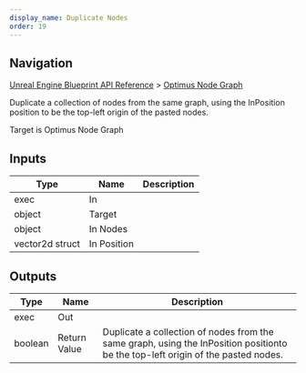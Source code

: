 ```yaml
---
display_name: Duplicate Nodes
order: 19
---
```

## Navigation

[Unreal Engine Blueprint API Reference](https://dev.epicgames.com/documentation/en-us/unreal-engine/BlueprintAPI) > [Optimus Node Graph](https://dev.epicgames.com/documentation/en-us/unreal-engine/BlueprintAPI/OptimusNodeGraph)

Duplicate a collection of nodes from the same graph, using the InPosition position
to be the top-left origin of the pasted nodes.

Target is Optimus Node Graph

## Inputs

| Type | Name | Description |
| --- | --- | --- |
| exec | In |  |
| object | Target |  |
| object | In Nodes |  |
| vector2d struct | In Position |  |

## Outputs

| Type | Name | Description |
| --- | --- | --- |
| exec | Out |  |
| boolean | Return Value | Duplicate a collection of nodes from the same graph, using the InPosition positionto be the top-left origin of the pasted nodes. |
